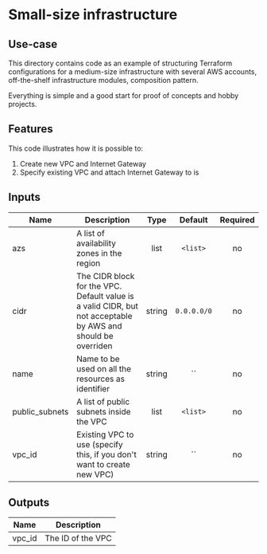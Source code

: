 # Small-size infrastructure

## Use-case

This directory contains code as an example of structuring Terraform configurations for a medium-size infrastructure with several AWS accounts, off-the-shelf infrastructure modules, composition pattern.

Everything is simple and a good start for proof of concepts and hobby projects.

## Features

This code illustrates how it is possible to:
1. Create new VPC and Internet Gateway
1. Specify existing VPC and attach Internet Gateway to is 

<!-- BEGINNING OF PRE-COMMIT-TERRAFORM DOCS HOOK -->

## Inputs

| Name | Description | Type | Default | Required |
|------|-------------|:----:|:-----:|:-----:|
| azs | A list of availability zones in the region | list | `<list>` | no |
| cidr | The CIDR block for the VPC. Default value is a valid CIDR, but not acceptable by AWS and should be overriden | string | `0.0.0.0/0` | no |
| name | Name to be used on all the resources as identifier | string | `` | no |
| public_subnets | A list of public subnets inside the VPC | list | `<list>` | no |
| vpc_id | Existing VPC to use (specify this, if you don't want to create new VPC) | string | `` | no |

## Outputs

| Name | Description |
|------|-------------|
| vpc_id | The ID of the VPC |

<!-- END OF PRE-COMMIT-TERRAFORM DOCS HOOK -->
